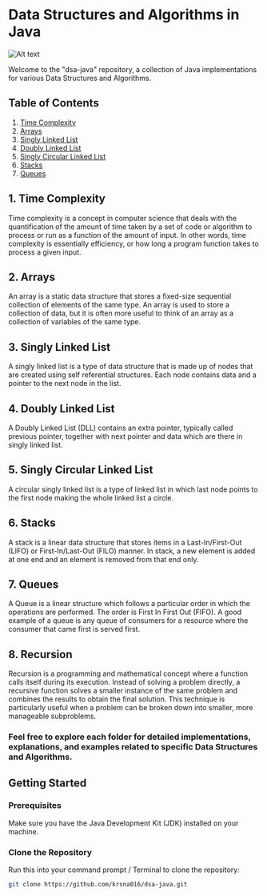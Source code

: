 # Data Structures and Algorithms in Java
![Alt text](https://miro.medium.com/v2/resize:fit:1024/1*znfXfLOsNdTay8-yz7h1Sw.jpeg)


Welcome to the "dsa-java" repository, a collection of Java implementations for various Data Structures and Algorithms.

## Table of Contents

1. [Time Complexity](#1-time-complexity)
2. [Arrays](#2-arrays)
3. [Singly Linked List](#3-singly-linked-list)
4. [Doubly Linked List](#4-doubly-linked-list)
5. [Singly Circular Linked List](#5-singly-circular-linked-list)
6. [Stacks](#6-stacks)
7. [Queues](#7-queues)

## 1. Time Complexity

Time complexity is a concept in computer science that deals with the quantification of the amount of time taken by a set of code or algorithm to process or run as a function of the amount of input. In other words, time complexity is essentially efficiency, or how long a program function takes to process a given input.

## 2. Arrays

An array is a static data structure that stores a fixed-size sequential collection of elements of the same type. An array is used to store a collection of data, but it is often more useful to think of an array as a collection of variables of the same type.

## 3. Singly Linked List

A singly linked list is a type of data structure that is made up of nodes that are created using self referential structures. Each node contains data and a pointer to the next node in the list.

## 4. Doubly Linked List

A Doubly Linked List (DLL) contains an extra pointer, typically called previous pointer, together with next pointer and data which are there in singly linked list.

## 5. Singly Circular Linked List

A circular singly linked list is a type of linked list in which last node points to the first node making the whole linked list a circle.

## 6. Stacks

A stack is a linear data structure that stores items in a Last-In/First-Out (LIFO) or First-In/Last-Out (FILO) manner. In stack, a new element is added at one end and an element is removed from that end only.

## 7. Queues

A Queue is a linear structure which follows a particular order in which the operations are performed. The order is First In First Out (FIFO). A good example of a queue is any queue of consumers for a resource where the consumer that came first is served first.

## 8. Recursion

Recursion is a programming and mathematical concept where a function calls itself during its execution. Instead of solving a problem directly, a recursive function solves a smaller instance of the same problem and combines the results to obtain the final solution. This technique is particularly useful when a problem can be broken down into smaller, more manageable subproblems.

### Feel free to explore each folder for detailed implementations, explanations, and examples related to specific Data Structures and Algorithms.

## Getting Started

### Prerequisites

Make sure you have the Java Development Kit (JDK) installed on your machine.

### Clone the Repository

Run this into your command prompt / Terminal to clone the repository:

```bash
git clone https://github.com/krsna016/dsa-java.git
